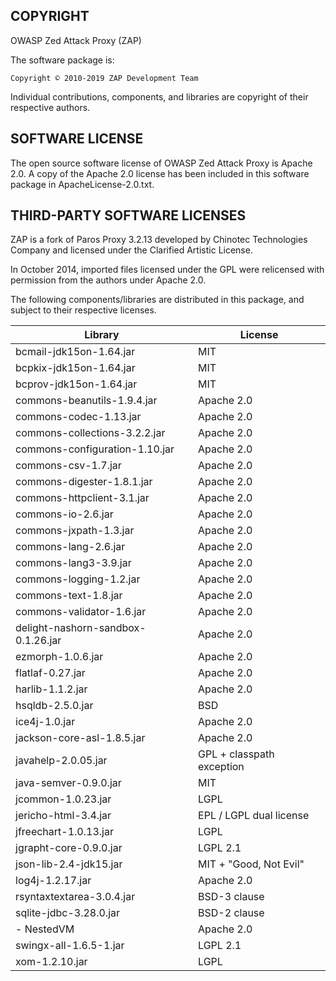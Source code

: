 COPYRIGHT
---------

OWASP Zed Attack Proxy (ZAP)

The software package is:

    Copyright © 2010-2019 ZAP Development Team

Individual contributions, components, and libraries are copyright of their
respective authors.

SOFTWARE LICENSE
----------------

The open source software license of OWASP Zed Attack Proxy is Apache 2.0.
A copy of the Apache 2.0 license has been included in this software package
in ApacheLicense-2.0.txt.

THIRD-PARTY SOFTWARE LICENSES
-----------------------------

ZAP is a fork of Paros Proxy 3.2.13 developed by Chinotec Technologies Company
and licensed under the Clarified Artistic License.

In October 2014, imported files licensed under the GPL were relicensed with
permission from the authors under Apache 2.0.

The following components/libraries are distributed in this package,
and subject to their respective licenses.

| Library                             | License                   |
|-------------------------------------|---------------------------|
| bcmail-jdk15on-1.64.jar             | MIT                       |
| bcpkix-jdk15on-1.64.jar             | MIT                       |
| bcprov-jdk15on-1.64.jar             | MIT                       |
| commons-beanutils-1.9.4.jar         | Apache 2.0                |
| commons-codec-1.13.jar              | Apache 2.0                |
| commons-collections-3.2.2.jar       | Apache 2.0                |
| commons-configuration-1.10.jar      | Apache 2.0                |
| commons-csv-1.7.jar                 | Apache 2.0                |
| commons-digester-1.8.1.jar          | Apache 2.0                |
| commons-httpclient-3.1.jar          | Apache 2.0                |
| commons-io-2.6.jar                  | Apache 2.0                |
| commons-jxpath-1.3.jar              | Apache 2.0                |
| commons-lang-2.6.jar                | Apache 2.0                |
| commons-lang3-3.9.jar               | Apache 2.0                |
| commons-logging-1.2.jar             | Apache 2.0                |
| commons-text-1.8.jar                | Apache 2.0                |
| commons-validator-1.6.jar           | Apache 2.0                |
| delight-nashorn-sandbox-0.1.26.jar  | Apache 2.0                |
| ezmorph-1.0.6.jar                   | Apache 2.0                |
| flatlaf-0.27.jar                    | Apache 2.0                |
| harlib-1.1.2.jar                    | Apache 2.0                |
| hsqldb-2.5.0.jar                    | BSD                       |
| ice4j-1.0.jar                       | Apache 2.0                |
| jackson-core-asl-1.8.5.jar          | Apache 2.0                |
| javahelp-2.0.05.jar                 | GPL + classpath exception |
| java-semver-0.9.0.jar               | MIT                       |
| jcommon-1.0.23.jar                  | LGPL                      |
| jericho-html-3.4.jar                | EPL / LGPL dual license   |
| jfreechart-1.0.13.jar               | LGPL                      |
| jgrapht-core-0.9.0.jar              | LGPL 2.1                  |
| json-lib-2.4-jdk15.jar              | MIT + "Good, Not Evil"    |
| log4j-1.2.17.jar                    | Apache 2.0                |
| rsyntaxtextarea-3.0.4.jar           | BSD-3 clause              |
| sqlite-jdbc-3.28.0.jar              | BSD-2 clause              |
| - NestedVM                          | Apache 2.0                |
| swingx-all-1.6.5-1.jar              | LGPL 2.1                  |
| xom-1.2.10.jar                      | LGPL                      |
